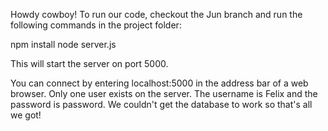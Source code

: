 Howdy cowboy!
To run our code, checkout the Jun branch and run the following commands in the project folder:

npm install
node server.js

This will start the server on port 5000.

You can connect by entering localhost:5000 in the address bar of a web browser.
Only one user exists on the server. The username is Felix and the password is password. We couldn't get the database to work so that's all we got!
